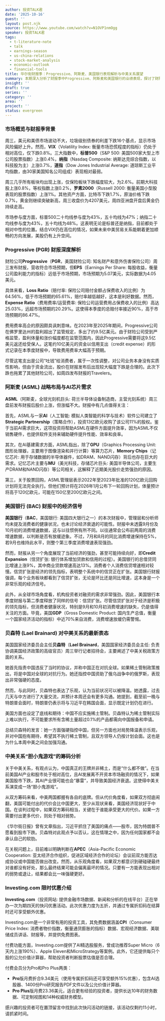 ```yaml
---
author: 投资TALK君
date: '2025-10-16'
guest: ''
layout: post.njk
source: https://www.youtube.com/watch?v=N1OVP1nmOgg
speaker: 投资TALK君
tags:
  - t-literature-note
  - talk
  - earnings-season
  - us-china-relations
  - stock-market-analysis
  - economic-outlook
  - financial-tools
title: 华尔街财报季：Progressive、阿斯麦、美国银行表现解析与中美关系展望
summary: 本期深入分析了财报季中Progressive、阿斯麦和美国银行的业绩表现，探讨了财险公司盈利监管、AI芯片需求及信贷扩张等经济信号。同时，详细解读了美国国家经济委员会主任贝森特对中美关系的强硬表态与降温期待，并分析了中美贸易博弈中的筹码与代价。
insight: ''
draft: true
series: ''
category: ''
area: ''
project: ''
status: evergreen
---
```

### 市场概览与财报季背景

周三，美元和美债市场波动不大，垃圾级别债券的利差下跌16个基点，显示市场风险偏好上升。然而，**VIX**（Volatility Index: 衡量市场恐慌程度的指标）仍处于相对高位，仅下跌0.8%。三大指数中，**标普500**（S&P 500: 美国500家大型上市公司股票指数）上涨0.4%，**纳指**（Nasdaq Composite: 纳斯达克综合指数，以科技股为主）上涨0.7%，**道指**（Dow Jones Industrial Average: 道琼斯工业平均指数，由30家美国知名公司组成）表现相对最弱。

周三几乎所有板块均出现上涨，仅保险板块下跌幅度较大，为2.6%。前期大科技股上涨0.8%，等权指数上涨0.2%，**罗素2000**（Russell 2000: 衡量美国小型股表现的股票指数）上涨1%。其他资产方面，比特币下跌1.7%，原油价格下跌0.7%，黄金则继续突破新高，周三收盘价为4207美元，周四亚洲盘开盘后黄金仍持续走高。

市场参与度方面，标普500二十均线参与度为43%，五十均线为47%；纳指二十均线参与度为43%，五十均线为48%。这表明无论是标普还是纳指，目前都处于相对中性的位置。结合VIX仍在高位的情况，如果未来中美贸易关系能朝着更加顺畅的方向发展，美股仍有上升空间。

### Progressive (PGR) 财报深度解析

财险公司**Progressive**（**PGR**，美国财险公司: 知名财产和意外伤害保险公司）周三发布财报，营收符合市场预期，但**EPS**（Earnings Per Share: 每股收益，衡量公司盈利能力的指标）远低于市场预期，市场预期为5.07美元，实际数据为4.05美元。

具体来看，**Loss Ratio**（赔付率: 保险公司赔付金额占保费收入的比例）为64.56%，低于市场预期的65.61%，赔付率越低越好，这本是利好数据。然而，**Expense Ratio**（费用费率/运营费率: 保险公司运营费用占保费收入的比例）高达25.03%，远超市场预期的20.29%。这使得本季度的总赔付率接近90%，高于市场预期的86.47%。

费用费率高企的原因颇具讽刺意味。在2023年至2025年期间，Progressive公司在佛罗里达州的盈利超出了监管规定，多出了约9.5亿美元。由于财险公司受到严格监管，盈利体量和涨价幅度都在监管范围内，因此Progressive需要将这9.5亿美元返还给受保人。这笔约10亿美元的资金以信用支出（credit expense）的形式记录在本季度财报中，导致费用费率大幅高于预期。

尽管这笔支出是公司“吐钱”给消费者，属于一次性调整，对公司业务本身没有实质性影响，但由于资金流出，股价在财报发布后出现较大幅度下跌是合理的。此次下跌也拖累了其他财险公司，如周四发布财报的Travelers。

### 阿斯麦 (ASML) 战略布局与AI芯片需求

**ASML**（阿斯麦，全球光刻机巨头: 荷兰半导体设备制造商，主营光刻系统）周三盘前发布财报后股价上涨，但涨幅不大。财报中有几点值得关注：

首先，ASML与一家**AI**（人工智能: 模拟人类智能的科学与技术）软件公司建立了**Strategic Partnership**（策略合作），投资13亿欧元收购了该公司11%的股权。鉴于当前AI需求巨大，这项投资将帮助ASML在硬件方面提升效率，因为ASML不仅销售硬件，也提供软件支持来辅助硬件提升性能、效率和良率。

其次，在AI基建需求方面，ASML指出，除了**GPU**（Graphics Processing Unit: 图形处理器，主要用于图像渲染和并行计算）等算力芯片，**Memory Chips**（记忆芯片: 用于存储数据的半导体器件，如DRAM、NAND闪存）背后也存在巨大的需求。记忆芯片主要与**MU**（美光科技，存储芯片巨头: 美国半导体公司，主要生产DRAM和NAND闪存）等公司相关，这解释了近期美光股价走势强劲的原因。

第三，关于股票回购，ASML管理层表示2022年至2023年批准的120亿欧元回购计划将无法完全执行。但他们预计将在2026年1月公布下一轮回购计划，体量预计将高于120亿欧元，可能在150亿至200亿欧元之间。

### 美国银行 (BAC) 财报中的经济信号

**美国银行**（**BAC**，美国银行: 美国四大银行之一）的本次财报中，管理层和分析师均未提及消费者的健康状况，也未讨论经济衰退的可能性。财报中未透露9月份及10月初的消费增速数据，这与以往惯例有所不同。以往通常会公布前两周的消费增速数据，以判断是否有放缓迹象。不过，7月和8月的同比消费增速保持在5%，若9月也维持此水平，则整个第三季度消费增速表现强劲。

然而，财报从另一个角度展现了当前经济的强劲，甚至可能持续向好，即**Credit Expansion**（信贷扩张: 银行体系增加贷款和信用的过程）。美国银行的总借贷同比增速上涨9%，其中商业贷款增速高达13%。消费者个人消费信贷增速相对较慢。信贷扩张是经济的领先指标，表明整个系统中的信贷正在扩张。美国银行财报强调，每个业务板块都看到了信贷扩张，无论是环比还是同比增速，这本身是一个非常乐观的经济信号。

此外，从全球市场角度看，机构投资者对融资的需求非常强劲。因此，美国银行本季度财报与第二季度释放了同样的信号：信贷扩张。尽管信贷扩张对于经济是积极的领先指标，但消费者健康状况，特别是9月和10月初消费增速的缺失，仍是值得关注的方面。毕竟，美国**GDP**（Gross Domestic Product: 国内生产总值，衡量一个国家经济活动的指标）中近70%来自消费，消费增速放缓仍需警惕。

### 贝森特 (Lael Brainard) 对中美关系的最新表态

美国国家经济委员会主任**贝森特**（**Lael Brainard**，美国国家经济委员会主任: 负责协调美国经济政策的高级官员）周三举行记者招待会，主要阐述了中美关税政策方面的关系。

她首先指责中国违反了当时的协议，并称中国正在对抗全球。如果稀土管制政策推出，将是中国对全球的对抗行为。她还指控中国资助了俄乌战争中的俄罗斯，表现出非常强硬的态度。

然而，与此同时，贝森特也表达了乐观，认为当前状况可以被降温。她透露，过去几天与中方进行了大量交流，并预计本周还会有更多沟通。她提到，截至前一晚与特朗普会面时，特朗普仍表示将与习近平在韩国会面，显示既定计划仍在进行。

美国方面也设定了底线和期待：中国不应实施稀土管制。贝森特认为稀土管制实际上难以执行，不可能要求所有含稀土量超过0.1%的产品都需向中国报备和申请。

总结贝森特的发言：她一方面强硬指控中国，但另一方面也对局势降温表示乐观，并对中国抱有期待，希望其不执行稀土管制，且双方领导人仍按计划会面。这也是为什么本周中美之间会加强沟通。

### 中美关系“胆小鬼游戏”的筹码分析

关于中美关系，有观点认为，中国真正的王牌并非稀土，而是“什么都不做”。在当前美国AI产业和股市处于相对高位，且AI发展离不开资本市场融资的情况下，如果美国股市下跌，其AI产业很可能也会“暴雷”，并导致美国经济衰退。这使得中美关系演变成一场“胆小鬼游戏”。

从双方筹码来看，中美两国都握有各自的底牌。但从代价角度看，如果双方彻底闹翻，美国可能付出的代价会比中国更大，至少从现状来看，美国经济现状好于中国。在谈判过程中，如果双方筹码相当，关键在于谁能承受更大的代价。如果一方需要付出更多代价，则处于相对弱势。

《华尔街日报》曾有文章指出，习近平抓住了美国的痛点——股市，因为特朗普不愿看到股市下跌。贝森特对此观点予以否认，这在情理之中，因为任何国家都不会承认自己的软肋。

在关税问题上，目前难以明确判断在**APEC**（Asia-Pacific Economic Cooperation: 亚太经济合作组织，促进区域经济合作的论坛）会议前双方能否达成协议或中国能否做出改变。然而，从乐观角度看，如果双方都意识到硬碰硬最终对谁都没有好处，那么最终结果可能会偏离最坏的情况。只要有一方能表现出相对的弱势或退让，结果都会比一味强硬更好。

### Investing.com 限时优惠介绍

**Investing.com**（投资网站: 提供金融市场数据、新闻和分析的在线平台）正在举办一次为期四天的快闪优惠活动。此次优惠力度为五折，并通过专属折扣码在结算时还可享受额外优惠。

Investing.com是一个非常有用的投资工具，其免费数据涵盖**CPI**（Consumer Price Index: 消费者物价指数，衡量通货膨胀的指标）数据、宏观经济数据、美联储成员讲话、财报等，并提供免费图表。

付费功能方面，Investing.com提供了AI精选股服务，曾成功推荐Super Micro（6天内上涨190%）、Apple Eleven和MicroStrategy等案例。此外，它还提供每只个股的公允价值计算器，帮助投资者判断股票估值是否合理。

付费会员分为Pro和Pro Plus两类：
*   **Pro**版月费折合9.34美元（使用专属折扣码还可享受额外15%优惠），包含AI选股器、1400份Pro研究报告PDF文件以及公允价值计算器。
*   **Pro Plus**版月费23.36美元，适合更有经验的投资者，提供长达10年的财务数据、可定制视图和14种权威财务模型。

感兴趣的投资者可在置顶留言中找到此次快闪活动的链接，该活动仅剩约11小时，请抓紧时间。